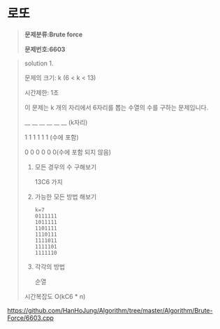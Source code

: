 # 로또

> **문제분류:Brute force**
>
> **문제번호:6603**

> solution 1.
>
> 문제의 크기:  k (6 < k < 13)
>
> 시간제한: 1초
>
>
>
> 이 문제는 k 개의 자리에서 6자리를 뽑는 수열의 수를 구하는 문제입니다.
>
> __  __ __ __ __ __ (k자리)
>
> 1   1    1   1    1   1 (수에 포함) 
>
> 0   0    0   0    0   0(수에 포함 되지 않음)
>
>
>
> 1. 모든 경우의 수 구해보기
>
>    13C6 가지
>
> 2. 가능한 모든 방법 해보기
>
>    ```
>    k=7
>    0111111
>    1011111
>    1101111
>    1110111
>    1111011
>    1111101
>    1111110
>    
>    ```
>
> 3. 각각의 방법
>
>    순열
>
>
>
> 시간복잡도 O(kC6 * n)
>

https://github.com/HanHoJung/Algorithm/tree/master/Algorithm/Brute-Force/6603.cpp












